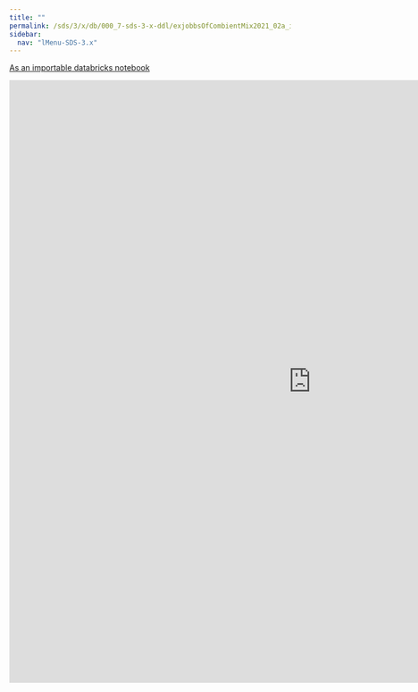 ```yaml
---
title: ""
permalink: /sds/3/x/db/000_7-sds-3-x-ddl/exjobbsOfCombientMix2021_02a_image_segmenation_pspnet/
sidebar:
  nav: "lMenu-SDS-3.x"
---
```


[As an importable databricks notebook](https://lamastex.github.io/scalable-data-science/sds/3/x/db/000_7-sds-3-x-ddl/exjobbsOfCombientMix2021_02a_image_segmenation_pspnet.html)

<iframe src="https://lamastex.github.io/scalable-data-science/sds/3/x/db/000_7-sds-3-x-ddl/exjobbsOfCombientMix2021_02a_image_segmenation_pspnet.html" width="1080" height="1080" frameborder="0"></iframe>

